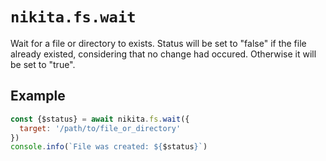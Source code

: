 
# `nikita.fs.wait`

Wait for a file or directory to exists. Status will be
set to "false" if the file already existed, considering that no
change had occured. Otherwise it will be set to "true".

## Example

```js
const {$status} = await nikita.fs.wait({
  target: '/path/to/file_or_directory'
})
console.info(`File was created: ${$status}`)
```
